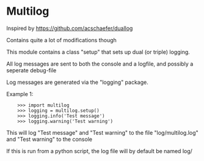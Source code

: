 # Multilog

Inspired by https://github.com/acschaefer/duallog

Contains quite a lot of modifications though

This module contains a class "setup" that sets up dual (or triple) logging.

All log messages are sent to both the console and a logfile, and possibly a seperate debug-file

Log messages are generated via the "logging" package.

Example 1:
```
    >>> import multilog
    >>> logging = multilog.setup()
    >>> logging.info('Test message')
    >>> logging.warning('Test warning')
```
This will log "Test message" and "Test warning" to the file "log/multilog.log" and "Test warning" to the console

If this is run from a python script, the log file will by default be named log/<script name>.log

- Log levels for both console and file logging can be set on init
```
import logging
import multilog

logging = multilog.setup(minLevel=logging.INFO, fileLevel=logging.DEBUG)
```
- This will cause any log with level INFO and higher to be logged to the console
- Also, any log with level INFO and higher is logged to "log/<script name>.log"
- DEBUG-messages (and higher) goes to "log/<script name>-debug.log"




